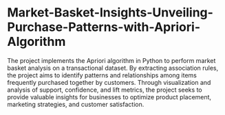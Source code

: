 # Market-Basket-Insights-Unveiling-Purchase-Patterns-with-Apriori-Algorithm
The project implements the Apriori algorithm in Python to perform market basket analysis on a transactional dataset. By extracting association rules, the project aims to identify patterns and relationships among items frequently purchased together by customers. Through visualization and analysis of support, confidence, and lift metrics, the project seeks to provide valuable insights for businesses to optimize product placement, marketing strategies, and customer satisfaction.





